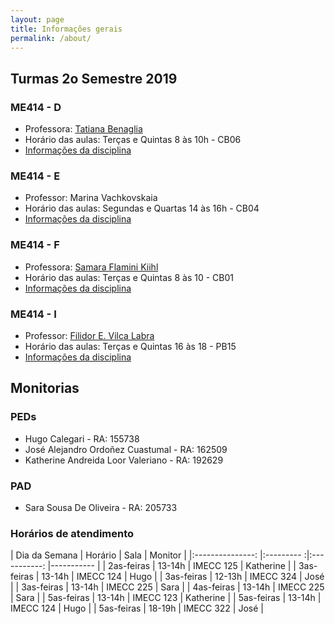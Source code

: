 ```yaml
---
layout: page
title: Informações gerais
permalink: /about/
---
```



## Turmas 2o Semestre 2019


### ME414 - D

* Professora: [Tatiana Benaglia](http://www.ime.unicamp.br/~tatiana/)
* Horário das aulas: Terças e Quintas 8 às 10h - CB06
* [Informações da disciplina](http://www.ggte.unicamp.br/eam/enrol/index.php?id=13791)


### ME414 - E

* Professor: Marina Vachkovskaia
* Horário das aulas: Segundas e Quartas 14 às 16h - CB04
* [Informações da disciplina](http://www.ggte.unicamp.br/eam/course/view.php?id=14699)


### ME414 - F

* Professora: [Samara Flamini Kiihl](http://www.ime.unicamp.br/~samara/)
* Horário das aulas: Terças e Quintas 8 às 10 - CB01
* [Informações da disciplina](http://www.ggte.unicamp.br/eam/course/view.php?id=13593)


### ME414 - I

* Professor: [Filidor E. Vilca Labra](http://www.ime.unicamp.br/~fily/)
* Horário das aulas: Terças e Quintas 16 às 18 - PB15
* [Informações da disciplina](http://www.ggte.unicamp.br/eam/enrol/index.php?id=14475)



## Monitorias

### PEDs

* Hugo Calegari - RA: 155738
* José Alejandro Ordoñez Cuastumal - RA: 162509
* Katherine Andreida Loor Valeriano - RA: 192629


### PAD

* Sara Sousa De Oliveira - RA: 205733


### Horários de atendimento

| Dia da Semana 	| Horário 	| Sala      	| Monitor   	|
|:---------------:	|:---------	:|:-----------:	|-----------	|
| 2as-feiras    	| 13-14h  	| IMECC 125 	| Katherine |
| 3as-feiras    	| 13-14h  	| IMECC 124 	| Hugo     	|
| 3as-feiras      | 12-13h    | IMECC 324   | José      |
| 3as-feiras    	| 13-14h  	| IMECC 225 	| Sara      	|
| 4as-feiras    	| 13-14h  	| IMECC 225 	| Sara      	|
| 5as-feiras    	| 13-14h  	| IMECC 123 	| Katherine |
| 5as-feiras    	| 13-14h  	| IMECC 124 	| Hugo	|
| 5as-feiras      | 18-19h    | IMECC 322   | José  |
